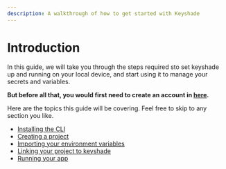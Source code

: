 ```yaml
---
description: A walkthrough of how to get started with Keyshade
---
```


# Introduction

In this guide, we will take you through the steps required sto set keyshade up and running on your local device, and start using it to manage your secrets and variables.

**But before all that, you would first need to create an account in [here](https://app.keyshade.io).**

Here are the topics this guide will be covering. Feel free to skip to any section you like.

- [Installing the CLI](installing-the-cli.md)
- [Creating a project](creating-a-project.md)
- [Importing your environment variables](importing-your-environment-variables.md)
- [Linking your project to keyshade](add-keyshade-to-your-project.md)
- [Running your app](running-your-app.md)
